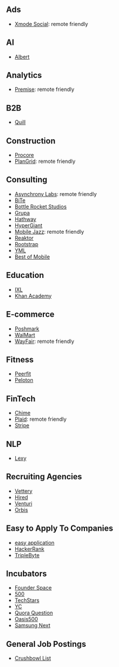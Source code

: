 ## Ads
- [Xmode Social](https://xmode.io): remote friendly

## AI
- [Albert](https://angel.co/learnwithalbert/jobs)

## Analytics
- [Premise](https://www.premise.com): remote friendly

## B2B
- [Quill](https://quill.chat/)

## Construction
- [Procore](http://procore.com/)
- [PlanGrid](https://www.plangrid.com): remote friendly

## Consulting
- [Asynchrony Labs](https://www.asynchrony.com): remote friendly
- [BiTe](https://www.biteinteractive.com)
- [Bottle Rocket Studios](https://www.bottlerocketstudios.com)
- [Grupa](https://grupa.io/howgrupaworks)
- [Hathway](https://wearehathway.com)
- [HyperGiant](https://www.hypergiant.com/careers/)
- [Mobile Jazz](http://mobilejazz.com/): remote friendly
- [Reaktor](https://www.reaktor.com)
- [Rootstrap](https://www.rootstrap.com)
- [YML](https://ymedialabs.com/x)
- [Best of Mobile](http://www.businessofapps.com/guide/app-development-companies/)

## Education
- [IXL](https://www.ixl.com/company/)
- [Khan Academy](https://boards.greenhouse.io/khanacademy/)

## E-commerce
- [Poshmark](https://poshmark.com)
- [WalMart]()
- [WayFair](https://www.wayfaircareers.com/): remote friendly

## Fitness
- [Peerfit](https://www.peerfit.com)
- [Peloton](https://www.onepeloton.com)

## FinTech
- [Chime](https://www.chimebank.com/)
- [Plaid](http://plaid.com/): remote friendly
- [Stripe](http://stripe.com/)

## NLP
- [Lexy](https://angel.co/lexy-io/jobs)

## Recruiting Agencies
- [Vettery](http://vettery.com/)
- [Hired](http://hired.com/)
- [Venturi](https://www.venturi-group.com/us/)
- [Orbis](https://www.orbisconsultants.com/)

## Easy to Apply To Companies
- [easy application](https://github.com/j-delaney/easy-application)
- [HackerRank](https://www.hackerrank.com)
- [TripleByte](https://triplebyte.com)

## Incubators
- [Founder Space](https://www.foundersspace.com)
- [500](https://500.co)
- [TechStars](https://www.techstars.com)
- [YC](http://www.ycombinator.com)
- [Quora Question](https://www.quora.com/What-are-all-the-startup-incubators-seed-programs-accelerators-in-the-San-Francisco-Bay-Area)
- [Oasis500](http://oasis500.com)
- [Samsung Next](https://samsungnext.com)

## General Job Postings
- [Crushbowl List](https://gist.github.com/crushbowl/ae769d5b099765ecce44)
